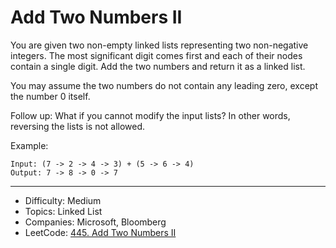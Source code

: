 # Add Two Numbers II

You are given two non-empty linked lists representing two non-negative integers. The most significant digit comes first and each of their nodes contain a single digit. Add the two numbers and return it as a linked list.

You may assume the two numbers do not contain any leading zero, except the number 0 itself.

Follow up:
What if you cannot modify the input lists? In other words, reversing the lists is not allowed.

Example:
```
Input: (7 -> 2 -> 4 -> 3) + (5 -> 6 -> 4)
Output: 7 -> 8 -> 0 -> 7
```

---

* Difficulty: Medium
* Topics: Linked List
* Companies: Microsoft, Bloomberg
* LeetCode: [445. Add Two Numbers II](https://leetcode.com/problems/add-two-numbers-ii/description/)
